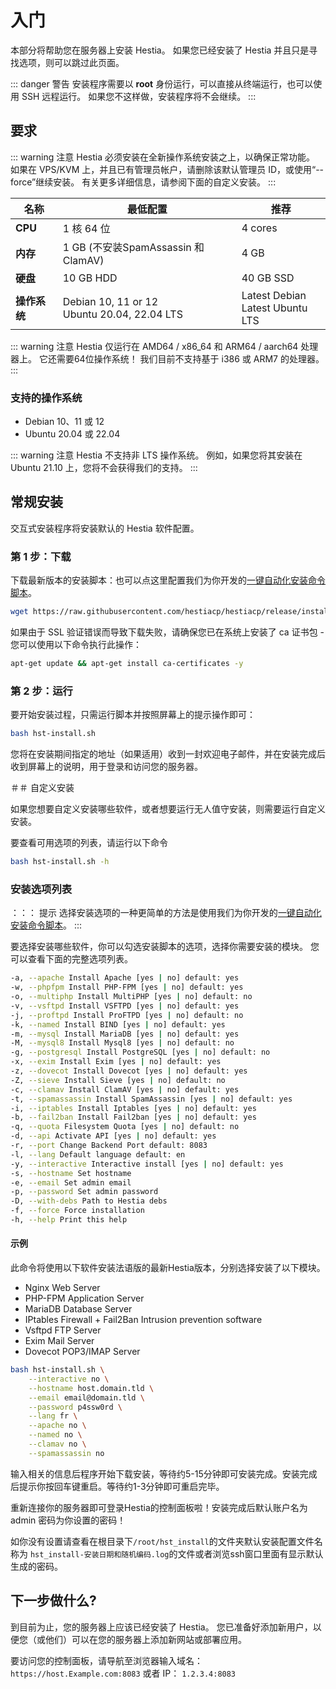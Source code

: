 # 入门

本部分将帮助您在服务器上安装 Hestia。 如果您已经安装了 Hestia 并且只是寻找选项，则可以跳过此页面。

::: danger 警告
安装程序需要以 **root** 身份运行，可以直接从终端运行，也可以使用 SSH 远程运行。 如果您不这样做，安装程序将不会继续。
:::

## 要求

::: warning 注意
Hestia 必须安装在全新操作系统安装之上，以确保正常功能。
如果在 VPS/KVM 上，并且已有管理员帐户，请删除该默认管理员 ID，或使用“--force”继续安装。 有关更多详细信息，请参阅下面的自定义安装。
:::

|     名称             | 最低配置                                        | 推荐                                 |
| -------------------  | ---------------------------------------------- | ------------------------------------ |
| **CPU**              | 1 核 64 位                                     | 4 cores                              |
| **内存**             | 1 GB (不安装SpamAssassin 和 ClamAV)             | 4 GB                                 |
| **硬盘**             | 10 GB HDD                                      | 40 GB SSD                            |
| **操作系统**         | Debian 10, 11 or 12<br>Ubuntu 20.04, 22.04 LTS | Latest Debian <br> Latest Ubuntu LTS |

::: warning 注意
Hestia 仅运行在 AMD64 / x86_64 和 ARM64 / aarch64 处理器上。 它还需要64位操作系统！
我们目前不支持基于 i386 或 ARM7 的处理器。
:::

### 支持的操作系统

- Debian 10、11 或 12
- Ubuntu 20.04 或 22.04

::: warning 注意
Hestia 不支持非 LTS 操作系统。 例如，如果您将其安装在 Ubuntu 21.10 上，您将不会获得我们的支持。
:::

## 常规安装

交互式安装程序将安装默认的 Hestia 软件配置。

### 第 1 步：下载

下载最新版本的安装脚本：也可以点这里配置我们为你开发的[一键自动化安装命令脚本](/install)。

```bash
wget https://raw.githubusercontent.com/hestiacp/hestiacp/release/install/hst-install.sh
```

如果由于 SSL 验证错误而导致下载失败，请确保您已在系统上安装了 ca 证书包 - 您可以使用以下命令执行此操作：

````bash
apt-get update && apt-get install ca-certificates -y
````

### 第 2 步：运行

要开始安装过程，只需运行脚本并按照屏幕上的提示操作即可：

````bash
bash hst-install.sh
````

您将在安装期间指定的地址（如果适用）收到一封欢迎电子邮件，并在安装完成后收到屏幕上的说明，用于登录和访问您的服务器。

＃＃ 自定义安装

如果您想要自定义安装哪些软件，或者想要运行无人值守安装，则需要运行自定义安装。

要查看可用选项的列表，请运行以下命令

````bash
bash hst-install.sh -h
````

### 安装选项列表

：：： 提示
选择安装选项的一种更简单的方法是使用我们为你开发的[一键自动化安装命令脚本](/install)。
:::

要选择安装哪些软件，你可以勾选安装脚本的选项，选择你需要安装的模块。 您可以查看下面的完整选项列表。

```bash
-a, --apache Install Apache [yes | no] default: yes
-w, --phpfpm Install PHP-FPM [yes | no] default: yes
-o, --multiphp Install MultiPHP [yes | no] default: no
-v, --vsftpd Install VSFTPD [yes | no] default: yes
-j, --proftpd Install ProFTPD [yes | no] default: no
-k, --named Install BIND [yes | no] default: yes
-m, --mysql Install MariaDB [yes | no] default: yes
-M, --mysql8 Install Mysql8 [yes | no] default: no
-g, --postgresql Install PostgreSQL [yes | no] default: no
-x, --exim Install Exim [yes | no] default: yes
-z, --dovecot Install Dovecot [yes | no] default: yes
-Z, --sieve Install Sieve [yes | no] default: no
-c, --clamav Install ClamAV [yes | no] default: yes
-t, --spamassassin Install SpamAssassin [yes | no] default: yes
-i, --iptables Install Iptables [yes | no] default: yes
-b, --fail2ban Install Fail2ban [yes | no] default: yes
-q, --quota Filesystem Quota [yes | no] default: no
-d, --api Activate API [yes | no] default: yes
-r, --port Change Backend Port default: 8083
-l, --lang Default language default: en
-y, --interactive Interactive install [yes | no] default: yes
-s, --hostname Set hostname
-e, --email Set admin email
-p, --password Set admin password
-D, --with-debs Path to Hestia debs
-f, --force Force installation
-h, --help Print this help
```

#### 示例

此命令将使用以下软件安装法语版的最新Hestia版本，分别选择安装了以下模块。

- Nginx Web Server
- PHP-FPM Application Server
- MariaDB Database Server
- IPtables Firewall + Fail2Ban Intrusion prevention software
- Vsftpd FTP Server
- Exim Mail Server
- Dovecot POP3/IMAP Server

```bash
bash hst-install.sh \
	--interactive no \
	--hostname host.domain.tld \
	--email email@domain.tld \
	--password p4ssw0rd \
	--lang fr \
	--apache no \
	--named no \
	--clamav no \
	--spamassassin no
```

输入相关的信息后程序开始下载安装，等待约5-15分钟即可安装完成。安装完成后提示你按回车键重启。等待约1-3分钟即可重启完毕。

重新连接你的服务器即可登录Hestia的控制面板啦！安装完成后默认账户名为admin 密码为你设置的密码！

如你没有设置请查看在根目录下`/root/hst_install`的文件夹默认安装配置文件名称为 `hst_install-安装日期和随机编码.log`的文件或者浏览ssh窗口里面有显示默认生成的密码。

## 下一步做什么?

到目前为止，您的服务器上应该已经安装了 Hestia。 您已准备好添加新用户，以便您（或他们）可以在您的服务器上添加新网站或部署应用。

要访问您的控制面板，请导航至浏览器输入域名： `https://host.Example.com:8083` 或者 IP： `1.2.3.4:8083`
